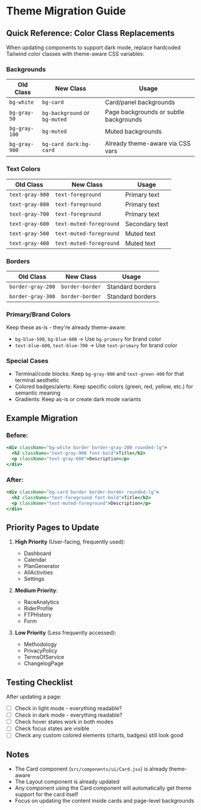 # Theme Migration Guide

## Quick Reference: Color Class Replacements

When updating components to support dark mode, replace hardcoded Tailwind color classes with theme-aware CSS variables:

### Backgrounds
| Old Class | New Class | Usage |
|-----------|-----------|-------|
| `bg-white` | `bg-card` | Card/panel backgrounds |
| `bg-gray-50` | `bg-background` or `bg-muted` | Page backgrounds or subtle backgrounds |
| `bg-gray-100` | `bg-muted` | Muted backgrounds |
| `bg-gray-900` | `bg-card dark:bg-card` | Already theme-aware via CSS vars |

### Text Colors
| Old Class | New Class | Usage |
|-----------|-----------|-------|
| `text-gray-900` | `text-foreground` | Primary text |
| `text-gray-800` | `text-foreground` | Primary text |
| `text-gray-700` | `text-foreground` | Primary text |
| `text-gray-600` | `text-muted-foreground` | Secondary text |
| `text-gray-500` | `text-muted-foreground` | Muted text |
| `text-gray-400` | `text-muted-foreground` | Muted text |

### Borders
| Old Class | New Class | Usage |
|-----------|-----------|-------|
| `border-gray-200` | `border-border` | Standard borders |
| `border-gray-300` | `border-border` | Standard borders |

### Primary/Brand Colors
Keep these as-is - they're already theme-aware:
- `bg-blue-500`, `bg-blue-600` → Use `bg-primary` for brand color
- `text-blue-600`, `text-blue-700` → Use `text-primary` for brand color

### Special Cases
- Terminal/code blocks: Keep `bg-gray-900` and `text-green-400` for that terminal aesthetic
- Colored badges/alerts: Keep specific colors (green, red, yellow, etc.) for semantic meaning
- Gradients: Keep as-is or create dark mode variants

## Example Migration

### Before:
```jsx
<div className="bg-white border border-gray-200 rounded-lg">
  <h2 className="text-gray-900 font-bold">Title</h2>
  <p className="text-gray-600">Description</p>
</div>
```

### After:
```jsx
<div className="bg-card border border-border rounded-lg">
  <h2 className="text-foreground font-bold">Title</h2>
  <p className="text-muted-foreground">Description</p>
</div>
```

## Priority Pages to Update

1. **High Priority** (User-facing, frequently used):
   - Dashboard
   - Calendar
   - PlanGenerator
   - AllActivities
   - Settings

2. **Medium Priority**:
   - RaceAnalytics
   - RiderProfile
   - FTPHistory
   - Form

3. **Low Priority** (Less frequently accessed):
   - Methodology
   - PrivacyPolicy
   - TermsOfService
   - ChangelogPage

## Testing Checklist

After updating a page:
- [ ] Check in light mode - everything readable?
- [ ] Check in dark mode - everything readable?
- [ ] Check hover states work in both modes
- [ ] Check focus states are visible
- [ ] Check any custom colored elements (charts, badges) still look good

## Notes
- The Card component (`src/components/ui/Card.jsx`) is already theme-aware
- The Layout component is already updated
- Any component using the Card component will automatically get theme support for the card itself
- Focus on updating the content inside cards and page-level backgrounds
